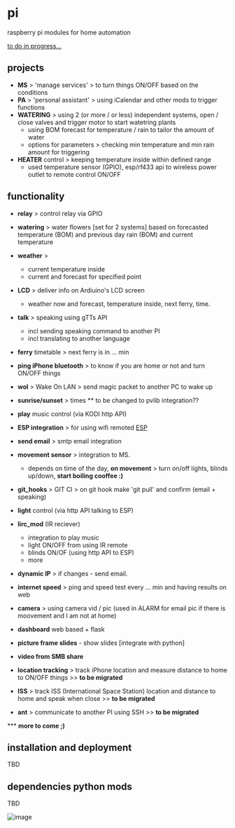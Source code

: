 # pi
raspberry pi modules for home automation

[to do in progress... ](https://github.com/ignalex/pi/blob/master/TODO.md)

##  projects
- **MS** > 'manage services' > to turn things ON/OFF based on the conditions
- **PA** > 'personal assistant' > using iCalendar and other mods to trigger functions
- **WATERING** > using 2 (or more / or less) independent systems, open / close valves and trigger motor to start watetring plants
    * using BOM forecast for temperature / rain to tailor the amount of water
    * options for parameters > checking min temperature and min rain amount for triggering
- **HEATER** control > keeping temperature inside within defined range
    * used temperature sensor (GPIO), esp/rf433 api to wireless power outlet to remote control ON/OFF

## functionality
- **relay** > control relay via GPIO
- **watering** > water flowers [set for 2 systems] based on forecasted temperature (BOM) and previous day rain (BOM) and current temperature
- **weather** >
  * current temperature inside
  * current and forecast for specified point
- **LCD** > deliver info on Ardiuino's LCD screen
    * weather now and forecast, temperature inside, next ferry, time.
- **talk** > speaking using gTTs API
    * incl sending speaking command to another PI
    * incl translating to another language
- **ferry** timetable > next ferry is in ... min
- **ping iPhone bluetooth** > to know if you are home or not and turn ON/OFF things
- **wol** > Wake On LAN > send magic packet to another PC to wake up
- **sunrise/sunset** > times ** to be changed to pvlib integration??
- **play** music control (via KODI http API)
- **ESP integration** > for using wifi remoted [ESP](https://github.com/ignalex/esp)
- **send email** > smtp email integration
- **movement sensor** > integration to MS.
    * depends on time of the day, __on movement__ > turn on/off lights, blinds up/down, **start boiling cooffee :)**
- **git_hooks** > GIT CI > on git hook make 'git pull' and confirm (email + speaking)
- **light** control  (via http API talking to ESP)
- **lirc_mod** (IR reciever)
  * integration to play music
  * light ON/OFF from using IR remote
  * blinds ON/OF (using http API to ESP)
  * more
- **dynamic IP** > if changes - send email.
- **internet speed** > ping and speed test every ... min and having results on web
- **camera** > using camera vid / pic (used in ALARM for email pic if there is moovement and I am not at home)

- **dashboard** web based + flask
- **picture frame slides** - show slides [integrate with python]
- **video from SMB share**
- **location tracking** > track iPhone location and measure distance to home to ON/OFF things  >> __to be migrated__
- **ISS** > track ISS (International Space Station) location and distance to home and speak when close  >> __to be migrated__
- **ant** > communicate to another PI using SSH >> __to be migrated__

*** __more to come ;)__

## installation and deployment
TBD

## dependencies python mods
TBD

![image](https://user-images.githubusercontent.com/7232721/29808545-ebaa712e-8cdb-11e7-9bd1-6174e16728f1.png)